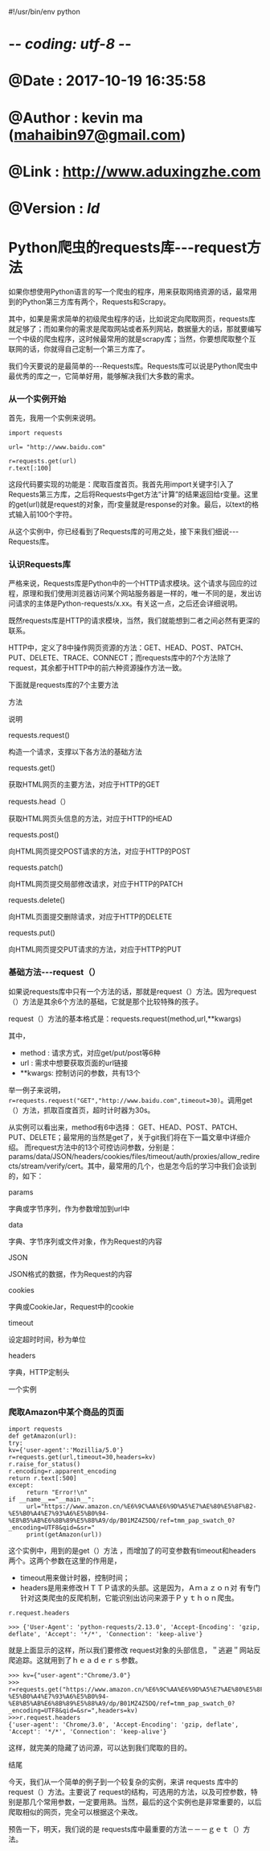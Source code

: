 #!/usr/bin/env python
# -*- coding: utf-8 -*-
# @Date    : 2017-10-19 16:35:58
# @Author  : kevin ma (mahaibin97@gmail.com)
# @Link    : http://www.aduxingzhe.com
# @Version : $Id$

Python爬虫的requests库---request方法
====

如果你想使用Python语言的写一个爬虫的程序，用来获取网络资源的话，最常用到的Python第三方库有两个，Requests和Scrapy。

其中，如果是需求简单的初级爬虫程序的话，比如说定向爬取网页，requests库就足够了；而如果你的需求是爬取网站或者系列网站，数据量大的话，那就要编写一个中级的爬虫程序，这时候最常用的就是scrapy库；当然，你要想爬取整个互联网的话，你就得自己定制一个第三方库了。

我们今天要说的是最简单的---Requests库。Requests库可以说是Python爬虫中最优秀的库之一，它简单好用，能够解决我们大多数的需求。

### 从一个实例开始

首先，我用一个实例来说明。

```
import requests

url= "http://www.baidu.com"

r=requests.get(url)
r.text[:100]
```

这段代码要实现的功能是：爬取百度首页。我首先用import关键字引入了Requests第三方库，之后将Requests中get方法“计算”的结果返回给r变量。这里的get(url)就是request的对象，而r变量就是response的对象。最后，以text的格式输入前100个字符。

从这个实例中，你已经看到了Requests库的可用之处，接下来我们细说---Requests库。

### 认识Requests库

严格来说，Requests库是Python中的一个HTTP请求模块。这个请求与回应的过程，原理和我们使用浏览器访问某个网站服务器是一样的，唯一不同的是，发出访问请求的主体是Python-requests/x.xx。有关这一点，之后还会详细说明。

既然requests库是HTTP的请求模块，当然，我们就能想到二者之间必然有更深的联系。

HTTP中，定义了8中操作网页资源的方法：GET、HEAD、POST、PATCH、PUT、DELETE、TRACE、CONNECT；而requests库中的7个方法除了request，其余都于HTTP中的前六种资源操作方法一致。

下面就是requests库的7个主要方法

方法

说明

requests.request()

构造一个请求，支撑以下各方法的基础方法

requests.get()

获取HTML网页的主要方法，对应于HTTP的GET

requests.head（）

获取HTML网页头信息的方法，对应于HTTP的HEAD

requests.post()

向HTML网页提交POST请求的方法，对应于HTTP的POST

requests.patch()

向HTML网页提交局部修改请求，对应于HTTP的PATCH

requests.delete()

向HTML页面提交删除请求，对应于HTTP的DELETE

requests.put()

向HTML网页提交PUT请求的方法，对应于HTTP的PUT

### 基础方法---request（）

如果说requests库中只有一个方法的话，那就是request（）方法。因为request（）方法是其余6个方法的基础，它就是那个比较特殊的孩子。

request（）方法的基本格式是：requests.request(method,url,**kwargs)

其中，

- method : 请求方式，对应get/put/post等6种
- url : 需求中想要获取页面的url链接
- **kwargs: 控制访问的参数，共有13个

举一例子来说明，```r=requests.request("GET","http://www.baidu.com",timeout=30)```。调用get（）方法，抓取百度首页，超时计时器为30s。

从实例可以看出来，method有6中选择： GET、HEAD、POST、PATCH、PUT、DELETE；最常用的当然是get了，关于git我们将在下一篇文章中详细介绍。
而request方法中的13个可控访问参数，分别是：params/data/JSON/headers/cookies/files/timeout/auth/proxies/allow_redirects/stream/verify/cert。其中，最常用的几个，也是怎今后的学习中我们会谈到的，如下：

params

字典或字节序列，作为参数增加到url中

data

字典、字节序列或文件对象，作为Request的内容

JSON

JSON格式的数据，作为Request的内容

cookies

字典或CookieJar，Request中的cookie

timeout

设定超时时间，秒为单位

headers

字典，HTTP定制头

一个实例

### 爬取Amazon中某个商品的页面

```
import requests
def getAmazon(url):
try:
kv={'user-agent':'Mozillia/5.0'}
r=requests.get(url,timeout=30,headers=kv)
r.raise_for_status()
r.encoding=r.apparent_encoding
return r.text[:500]
except:
     return "Error!\n"
if __name__=="__main__":
     url="https://www.amazon.cn/%E6%9C%AA%E6%9D%A5%E7%AE%80%E5%8F%B2-%E5%B0%A4%E7%93%A6%E5%B0%94-    %E8%B5%AB%E6%8B%89%E5%88%A9/dp/B01MZ4Z5DQ/ref=tmm_pap_swatch_0?_encoding=UTF8&qid=&sr="
     print(getAmazon(url))
```

这个实例中，用到的是get（）方法 ，而增加了的可变参数有timeout和headers两个。这两个参数在这里的作用是，

- timeout用来做计时器，控制时间；
- headers是用来修改ＨＴＴＰ请求的头部。这是因为，Ａｍａｚｏｎ对 有专门针对这类爬虫的反爬机制，它能识别出访问来源于Ｐｙｔｈｏｎ爬虫。

```
r.request.headers

>>> {'User-Agent': 'python-requests/2.13.0', 'Accept-Encoding': 'gzip, deflate', 'Accept': '*/*', 'Connection': 'keep-alive'}
```

就是上面显示的这样，所以我们要修改 request对象的头部信息，＂逃避＂网站反爬追踪。这就用到了ｈｅａｄｅｒｓ参数。

```
>>> kv={"user-agent":"Chrome/3.0"}
>>> r=requests.get("https://www.amazon.cn/%E6%9C%AA%E6%9D%A5%E7%AE%80%E5%8F%B2-%E5%B0%A4%E7%93%A6%E5%B0%94-%E8%B5%AB%E6%8B%89%E5%88%A9/dp/B01MZ4Z5DQ/ref=tmm_pap_swatch_0?_encoding=UTF8&qid=&sr=",headers=kv)
>>>r.request.headers
{'user-agent': 'Chrome/3.0', 'Accept-Encoding': 'gzip, deflate', 'Accept': '*/*', 'Connection': 'keep-alive'}
```

这样，就完美的隐藏了访问源，可以达到我们爬取的目的。

结尾

今天，我们从一个简单的例子到一个较复杂的实例，来讲 requests 库中的 request（）方法。主要说了 request的结构，可选用的方法，以及可控参数，特别是那几个常用参数，一定要用熟。当然，最后的这个实例也是非常重要的，以后爬取相似的网页，完全可以根据这个来改。

预告一下，明天，我们说的是 requests库中最重要的方法－－－ｇｅｔ（）方法。
